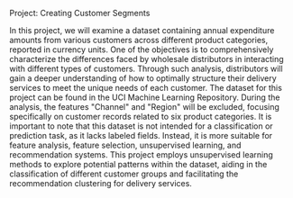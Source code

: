 Project: Creating Customer Segments


In this project, we will examine a dataset containing annual expenditure amounts from various customers across different product categories, reported in currency units. One of the objectives is to comprehensively characterize the differences faced by wholesale distributors in interacting with different types of customers. Through such analysis, distributors will gain a deeper understanding of how to optimally structure their delivery services to meet the unique needs of each customer. The dataset for this project can be found in the UCI Machine Learning Repository. During the analysis, the features "Channel" and "Region" will be excluded, focusing specifically on customer records related to six product categories. It is important to note that this dataset is not intended for a classification or prediction task, as it lacks labeled fields. Instead, it is more suitable for feature analysis, feature selection, unsupervised learning, and recommendation systems. This project employs unsupervised learning methods to explore potential patterns within the dataset, aiding in the classification of different customer groups and facilitating the recommendation clustering for delivery services.
